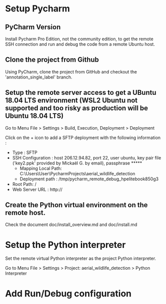 # Setup Pycharm

## PyCharm Version
Install Pycharm Pro Edition, not the community edition, to get the remote SSH connection and run and debug the code from a remote Ubuntu host. 

## Clone the project from Github
Using PyCharm, clone the project from GitHub and checkout the 'annotation_single_label' branch. 

## Setup the remote server access to get a UBuntu 18.04 LTS environment (WSL2 Ubuntu not supported and too risky as production will be Ubuntu 18.04 LTS)

Go to Menu File > Settings > Build, Execution, Deployment > Deployment

Click on the + icon to add a SFTP deployment with the following information : 
* Type : SFTP
* SSH Configuration : host 206.12.94.82, port 22, user ubuntu, key pair file ('key2.ppk' provided by Mickaël G. by email), passphrase *****
  * Mapping Local Path: C:\Users\User\PycharmProjects\aerial_wildlife_detection
  * Deployment path : /tmp/pycharm_remote_debug_hpelitebook850g3
* Root Path: / 
* Web Server URL : http://

## Create the Python virtual environment on the remote host.
Check the document doc/install_overview.md and doc/install.md

# Setup the Python interpreter
Set the remote virtual Python interpreter as the project Python interpreter.

Go to Menu File > Settings > Project: aerial_wildlife_detection > Python Interpreter

# Add Run/Debug configuration





